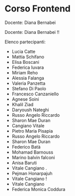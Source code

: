 # Corso Frontend

Docente: Diana Bernabei

Docente: Diana Bernabei !!

Elenco partecipanti:

- Lucia Catte
- Mattia Schifano
- Elisa Boscani
- Federica Iuvara
- Miriam Reho
- Alessia Falanga
- Valeria Panzetta
- Stefano Di Paolo
- Francesco Canzaniello
- Agnese Soini
- Khalil Ziad
- Daryoush Nateghi
- Russo Angelo Riccardo
- Sharon Mae Duran 
- Cangiano Vitale
- Pietro Maria Pisapia
- Russo Angelo Riccardo
- Sharon Mae Duran
- Federico Batà
- Mohamad Barnouss
- Marino balvin falconi
- Anisa Baruti
- Vitale Cangiano .
- Pejman Honarpajuh
- Vitale Cangiano !
- Vitale Cangiano
- Federica Monica Coddura

